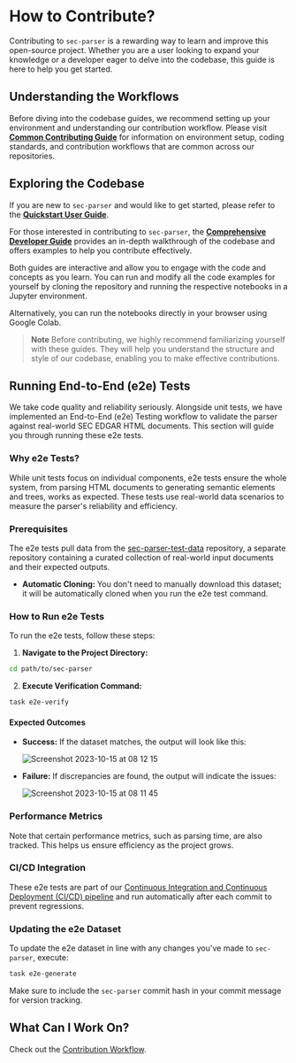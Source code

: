 # How to Contribute?

Contributing to `sec-parser` is a rewarding way to learn and improve this open-source project. Whether you are a user looking to expand your knowledge or a developer eager to delve into the codebase, this guide is here to help you get started.

## Understanding the Workflows

Before diving into the codebase guides, we recommend setting up your environment and understanding our contribution workflow. Please visit [**Common Contributing Guide**](https://github.com/alphanome-ai/common-contributing-guide) for information on environment setup, coding standards, and contribution workflows that are common across our repositories.

## Exploring the Codebase

If you are new to `sec-parser` and would like to get started, please refer to the [**Quickstart User Guide**](https://sec-parser.readthedocs.io/en/latest/notebooks/user_guide.html).
  
For those interested in contributing to `sec-parser`, the [**Comprehensive Developer Guide**](https://sec-parser.readthedocs.io/en/latest/notebooks/developer_guide.html) provides an in-depth walkthrough of the codebase and offers examples to help you contribute effectively.

Both guides are interactive and allow you to engage with the code and concepts as you learn. You can run and modify all the code examples for yourself by cloning the repository and running the respective notebooks in a Jupyter environment.

Alternatively, you can run the notebooks directly in your browser using Google Colab.

> **Note**
Before contributing, we highly recommend familiarizing yourself with these guides. They will help you understand the structure and style of our codebase, enabling you to make effective contributions.

## Running End-to-End (e2e) Tests

We take code quality and reliability seriously. Alongside unit tests, we have implemented an End-to-End (e2e) Testing workflow to validate the parser against real-world SEC EDGAR HTML documents. This section will guide you through running these e2e tests.

### Why e2e Tests?

While unit tests focus on individual components, e2e tests ensure the whole system, from parsing HTML documents to generating semantic elements and trees, works as expected. These tests use real-world data scenarios to measure the parser's reliability and efficiency.

### Prerequisites

The e2e tests pull data from the [sec-parser-test-data](https://github.com/alphanome-ai/sec-parser-test-data) repository, a separate repository containing a curated collection of real-world input documents and their expected outputs.

- **Automatic Cloning:** You don't need to manually download this dataset; it will be automatically cloned when you run the e2e test command.

### How to Run e2e Tests

To run the e2e tests, follow these steps:

1. **Navigate to the Project Directory:**
```bash
cd path/to/sec-parser
```

2. **Execute Verification Command:**
```bash
task e2e-verify
```

#### Expected Outcomes

- **Success:** If the dataset matches, the output will look like this:

    ![Screenshot 2023-10-15 at 08 12 15](https://user-images.githubusercontent.com/4084885/275303580-1b98e567-3c9f-40a3-a127-316cfc5adcce.png)

- **Failure:** If discrepancies are found, the output will indicate the issues:

    ![Screenshot 2023-10-15 at 08 11 45](https://user-images.githubusercontent.com/4084885/275303575-5a84f757-3a07-4189-b19d-5b515b534f44.png)

### Performance Metrics

Note that certain performance metrics, such as parsing time, are also tracked. This helps us ensure efficiency as the project grows.

### CI/CD Integration

These e2e tests are part of our [Continuous Integration and Continuous Deployment (CI/CD) pipeline](https://github.com/alphanome-ai/sec-parser/actions) and run automatically after each commit to prevent regressions.

### Updating the e2e Dataset

To update the e2e dataset in line with any changes you've made to `sec-parser`, execute:

```bash
task e2e-generate
```
Make sure to include the `sec-parser` commit hash in your commit message for version tracking.

## What Can I Work On?

Check out the [Contribution Workflow](https://github.com/alphanome-ai/common-contributing-guide#contribution-workflow).
